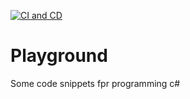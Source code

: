 [![CI and CD](https://github.com/Antonopolus/Playgound/actions/workflows/ci-cd.yaml/badge.svg)](https://github.com/Antonopolus/Playgound/actions/workflows/ci-cd.yaml)

# Playground

Some code snippets fpr programming c#

